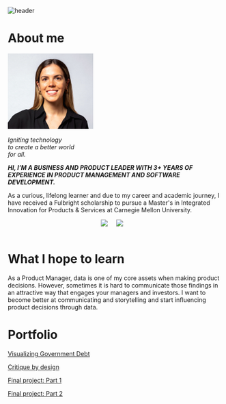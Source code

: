 ![header](https://capsule-render.vercel.app/api?type=waving&color=gradient&height=250&section=header&text=Welcome!&fontSize=90&animation=twinkling)

# About me

<img src="docs/assets/Studio Session-517-2 (2).jpg" width="200px"> 

_Igniting technology<br>
to create a better world<br>
for all._

***HI, I’M A BUSINESS AND PRODUCT LEADER WITH 3+ YEARS OF EXPERIENCE IN PRODUCT MANAGEMENT AND SOFTWARE DEVELOPMENT.***


As a curious, lifelong learner and due to my career and academic journey, I have received a Fulbright scholarship to pursue a Master's in Integrated Innovation for Products & Services at Carnegie Mellon University.

<p align="center">
<a href="https://www.linkedin.com/in/daniela-decoud-colev"><img src="https://img.shields.io/badge/linkedin-%230077B5.svg?&style=for-the-badge&logo=linkedin&logoColor=white" /></a>&nbsp;&nbsp;&nbsp;&nbsp;
<a href="mailto:daniela.decoud@gmail.com?subject=Hola,%20Daniela%20Decoud"><img src="https://img.shields.io/badge/gmail-%23D14836.svg?&style=for-the-badge&logo=gmail&logoColor=white" /></a>&nbsp;&nbsp;&nbsp;&nbsp;<br><br>



# What I hope to learn
 
As a Product Manager, data is one of my core assets when making product decisions. However, sometimes it is hard to communicate those findings in an attractive way that engages your managers and investors. I want to become better at communicating and storytelling and start influencing product decisions through data.

# Portfolio

[Visualizing Government Debt](government-debt.md)<br>

[Critique by design](critique-by-design.md)<br>

[Final project: Part 1](final_part1.md)<br>

[Final project: Part 2](final-project-part-two.md)<br>

